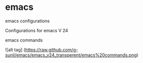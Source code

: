 emacs
=====

emacs configurations

Configurations for emacs V 24


emacs commands

![alt tag] (https://raw.github.com/g-sunil/emacs/emacs_v24_transperent/emacs%20commands.png)
